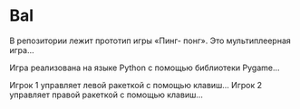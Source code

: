 # Bal
В репозитории лежит прототип игры «Пинг-
понг». Это мультиплеерная игра…

Игра реализована на языке Python с помощью
библиотеки Pygame…

Игрок 1 управляет левой ракеткой с помощью
клавиш… Игрок 2 управляет правой ракеткой с
помощью клавиш...
